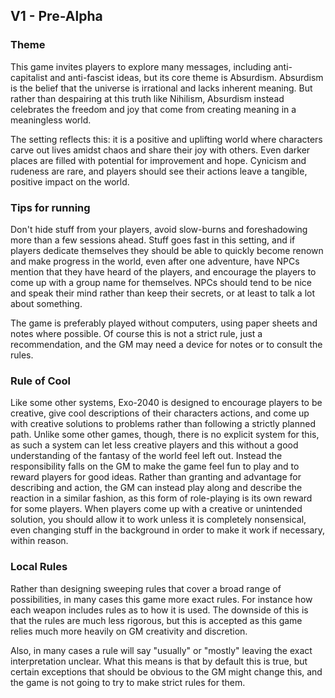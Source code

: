 ## V1 - Pre-Alpha

### Theme
This game invites players to explore many messages, including anti-capitalist and anti-fascist ideas, but its core theme is Absurdism. Absurdism is the belief that the universe is irrational and lacks inherent meaning. But rather than despairing at this truth like Nihilism, Absurdism instead celebrates the freedom and joy that come from creating meaning in a meaningless world.

The setting reflects this: it is a positive and uplifting world where characters carve out lives amidst chaos and share their joy with others. Even darker places are filled with potential for improvement and hope. Cynicism and rudeness are rare, and players should see their actions leave a tangible, positive impact on the world.
### Tips for running
Don't hide stuff from your players, avoid slow-burns and foreshadowing more than a few sessions ahead. Stuff goes fast in this setting, and if players dedicate themselves they should be able to quickly become renown and make progress in the world, even after one adventure, have NPCs mention that they have heard of the players, and encourage the players to come up with a group name for themselves. NPCs should tend to be nice and speak their mind rather than keep their secrets, or at least to talk a lot about something.  

The game is preferably played without computers, using paper sheets and notes where possible. Of course this is not a strict rule, just a recommendation, and the GM may need a device for notes or to consult the rules.
### Rule of Cool
Like some other systems, Exo-2040 is designed to encourage players to be creative, give cool descriptions of their characters actions, and come up with creative solutions to problems rather than following a strictly planned path. Unlike some other games, though, there is no explicit system for this, as such a system can let less creative players and this without a good understanding of the fantasy of the world feel left out. Instead the responsibility falls on the GM to make the game feel fun to play and to reward players for good ideas. Rather than granting and advantage for describing and action, the GM can instead play along and describe the reaction in a similar fashion, as this form of role-playing is its own reward for some players. When players come up with a creative or unintended solution, you should allow it to work unless it is completely nonsensical, even changing stuff in the background in order to make it work if necessary, within reason.
### Local Rules
Rather than designing sweeping rules that cover a broad range of possibilities, in many cases this game more exact rules. For instance how each weapon includes rules as to how it is used. The downside of this is that the rules are much less rigorous, but this is accepted as this game relies much more heavily on GM creativity and discretion.

Also, in many cases a rule will say "usually" or "mostly" leaving the exact interpretation unclear. What this means is that by default this is true, but certain exceptions that should be obvious to the GM might change this, and the game is not going to try to make strict rules for them.